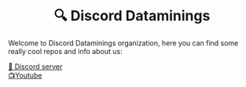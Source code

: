<h1 align="center">🔍 Discord Dataminings</h1>

Welcome to Discord Dataminings organization, here you can find some really cool repos and info about us:

[🧪 Discord server](https://discord.gg/xDGkRdTctY)
<br>
[📺Youtube](https://www.youtube.com/channel/UCCmN7Jne0WSqj-51OO5EO5Q)
